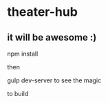 # theater-hub

## it will be awesome :)


npm install

then

gulp dev-server to see the magic



to build
